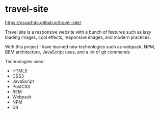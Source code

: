 # travel-site
https://oscarhdc.github.io/travel-site/

Travel site is a responsive website with a bunch of features such as lazy loading images, cool effects, responsive images, and modern practices.

With this project I have learned new technologies such as webpack, NPM, BEM architecture, JavaScript uses, and a lot of git commands

Technologies used:
  - HTML5
  - CSS3
  - JavaScript
  - PostCSS
  - BEM
  - Webpack
  - NPM
  - Git
  
